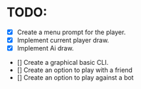 # TODO:

- [x] Create a menu prompt for the player.
- [x] Implement current player draw.
- [x] Implement Ai draw.
- []  Create a graphical basic CLI. 
- []  Create an option to play with a friend
- []  Create an option to play against a bot
